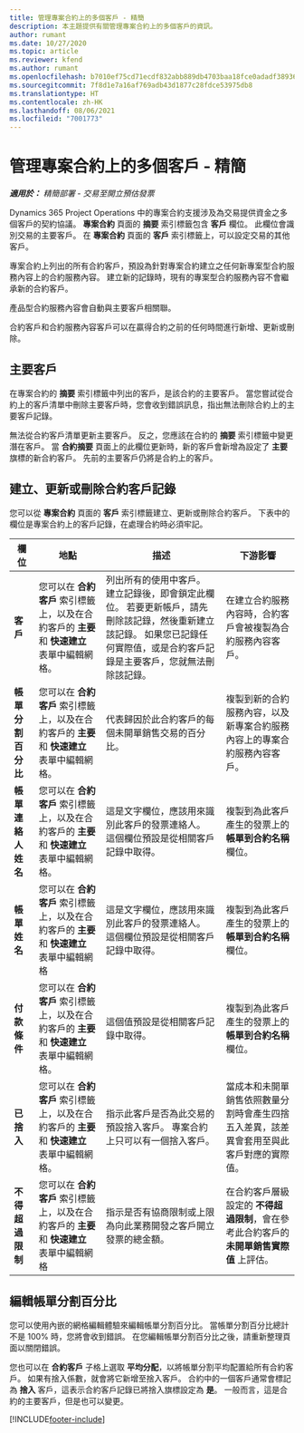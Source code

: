 ```yaml
---
title: 管理專案合約上的多個客戶 - 精簡
description: 本主題提供有關管理專案合約上的多個客戶的資訊。
author: rumant
ms.date: 10/27/2020
ms.topic: article
ms.reviewer: kfend
ms.author: rumant
ms.openlocfilehash: b7010ef75cd71ecdf832abb889db4703baa18fce0adadf3893621c42002fcab9
ms.sourcegitcommit: 7f8d1e7a16af769adb43d1877c28fdce53975db8
ms.translationtype: HT
ms.contentlocale: zh-HK
ms.lasthandoff: 08/06/2021
ms.locfileid: "7001773"
---
```

# <a name="manage-multiple-customers-on-project-contracts---lite"></a>管理專案合約上的多個客戶 - 精簡

_**適用於：** 精簡部署 - 交易至開立預估發票_

Dynamics 365 Project Operations 中的專案合約支援涉及為交易提供資金之多個客戶的契約協議。 **專案合約** 頁面的 **摘要** 索引標籤包含 **客戶** 欄位。 此欄位會識別交易的主要客戶。 在 **專案合約** 頁面的 **客戶** 索引標籤上，可以設定交易的其他客戶。

專案合約上列出的所有合約客戶，預設為針對專案合約建立之任何新專案型合約服務內容上的合約服務內容。 建立新的記錄時，現有的專案型合約服務內容不會繼承新的合約客戶。

產品型合約服務內容會自動與主要客戶相關聯。

合約客戶和合約服務內容客戶可以在贏得合約之前的任何時間進行新增、更新或刪除。

## <a name="primary-customer"></a>主要客戶

在專案合約的 **摘要** 索引標籤中列出的客戶，是該合約的主要客戶。 當您嘗試從合約上的客戶清單中刪除主要客戶時，您會收到錯誤訊息，指出無法刪除合約上的主要客戶記錄。

無法從合約客戶清單更新主要客戶。 反之，您應該在合約的 **摘要** 索引標籤中變更潛在客戶。 當 **合約摘要** 頁面上的此欄位更新時，新的客戶會新增為設定了 **主要** 旗標的新合約客戶。 先前的主要客戶仍將是合約上的客戶。

## <a name="create-update-or-delete-a-contract-customer-record"></a>建立、更新或刪除合約客戶記錄

您可以從 **專案合約** 頁面的 **客戶** 索引標籤建立、更新或刪除合約客戶。 下表中的欄位是專案合約上的客戶記錄，在處理合約時必須牢記。

| 欄位 | 地點 | 描述 | 下游影響 |
| --- | --- | --- | --- |
| **客戶** | 您可以在 **合約客戶** 索引標籤上，以及在合約客戶的 **主要** 和 **快速建立** 表單中編輯網格。 | 列出所有的使用中客戶。 建立記錄後，即會鎖定此欄位。 若要更新帳戶，請先刪除該記錄，然後重新建立該記錄。 如果您已記錄任何實際值，或是合約客戶記錄是主要客戶，您就無法刪除該記錄。 | 在建立合約服務內容時，合約客戶會被複製為合約服務內容客戶。 |
| **帳單分割百分比** | 您可以在 **合約客戶** 索引標籤上，以及在合約客戶的 **主要** 和 **快速建立** 表單中編輯網格。 | 代表歸因於此合約客戶的每個未開單銷售交易的百分比。 | 複製到新的合約服務內容，以及新專案合約服務內容上的專案合約服務內容客戶。 |
| **帳單連絡人姓名** | 您可以在 **合約客戶** 索引標籤上，以及在合約客戶的 **主要** 和 **快速建立** 表單中編輯網格。 | 這是文字欄位，應該用來識別此客戶的發票連絡人。 這個欄位預設是從相關客戶記錄中取得。 | 複製到為此客戶產生的發票上的 **帳單到合約名稱** 欄位。 |
| **帳單姓名** | 您可以在 **合約客戶** 索引標籤上，以及在合約客戶的 **主要** 和 **快速建立** 表單中編輯網格 | 這是文字欄位，應該用來識別此客戶的發票連絡人。 這個欄位預設是從相關客戶記錄中取得。 | 複製到為此客戶產生的發票上的 **帳單到合約名稱** 欄位。 |
| **付款條件** | 您可以在 **合約客戶** 索引標籤上，以及在合約客戶的 **主要** 和 **快速建立** 表單中編輯網格。 | 這個值預設是從相關客戶記錄中取得。 | 複製到為此客戶產生的發票上的 **帳單到合約名稱** 欄位。 |
| **已捨入** | 您可以在 **合約客戶** 索引標籤上，以及在合約客戶的 **主要** 和 **快速建立** 表單中編輯網格。 | 指示此客戶是否為此交易的預設捨入客戶。 專案合約上只可以有一個捨入客戶。 | 當成本和未開單銷售依照數量分割時會產生四捨五入差異，該差異會套用至與此客戶對應的實際值。 |
| **不得超過限制** | 您可以在 **合約客戶** 索引標籤上，以及在合約客戶的 **主要** 和 **快速建立** 表單中編輯網格 | 指示是否有協商限制或上限為向此業務開發之客戶開立發票的總金額。 | 在合約客戶層級設定的 **不得超過限制**，會在參考此合約客戶的 **未開單銷售實際值** 上評估。 |

## <a name="edit-billing-split-percentages"></a>編輯帳單分割百分比

您可以使用內嵌的網格編輯體驗來編輯帳單分割百分比。 當帳單分割百分比總計不是 100% 時，您將會收到錯誤。 在您編輯帳單分割百分比之後，請重新整理頁面以關閉錯誤。

您也可以在 **合約客戶** 子格上選取 **平均分配**，以將帳單分割平均配置給所有合約客戶。 如果有捨入係數，就會將它新增至捨入客戶。 合約中的一個客戶通常會標記為 **捨入** 客戶，這表示合約客戶記錄已將捨入旗標設定為 **是**。 一般而言，這是合約的主要客戶，但是也可以變更。


[!INCLUDE[footer-include](../../includes/footer-banner.md)]